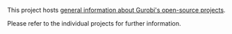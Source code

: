 This project hosts [general information about Gurobi's open-source projects](https://github.com/Gurobi).

Please refer to the individual projects for further information.